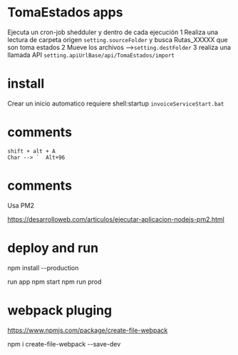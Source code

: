
# TomaEstados apps
  Ejecuta un cron-job shedduler y dentro de cada ejecución
  1 Realiza una lectura de carpeta origen `setting.sourceFolder` y busca Rutas_XXXXX que son toma estados
  2 Mueve los archivos -->`setting.destFolder`
  3 realiza una llamada API `setting.apiUrlBase/api/TomaEstados/import`
  
  
  

# install
 Crear un inicio automatico
   requiere shell:startup `invoiceServiceStart.bat`

# comments 
    shift + alt + A
    Char --> `  Alt+96

# comments 

Usa PM2

https://desarrolloweb.com/articulos/ejecutar-aplicacion-nodejs-pm2.html


# deploy and run

npm install --production

run app
    npm start
    npm run prod

# webpack pluging
https://www.npmjs.com/package/create-file-webpack

npm i create-file-webpack --save-dev

